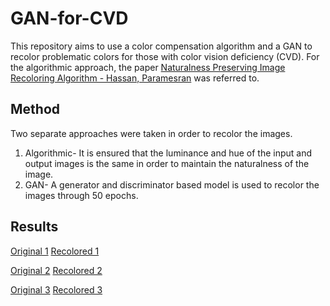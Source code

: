 # GAN-for-CVD
This repository aims to use a color compensation algorithm and a GAN to recolor problematic colors for those with color vision deficiency (CVD). For the algorithmic approach, the paper [Naturalness Preserving Image Recoloring Algorithm - Hassan, Paramesran](https://www.sciencedirect.com/science/article/abs/pii/S0923596517300954) was referred to. 

## Method

Two separate approaches were taken in order to recolor the images.
1. Algorithmic- It is ensured that the luminance and hue of the input and output images is the same in order to maintain the naturalness of the image. 
2. GAN- A generator and discriminator based model is used to recolor the images through 50 epochs.

## Results

[Original 1](https://github.com/NBhavithaReddy/GAN-for-CVD/tree/main/outputs/image73.jpg)
[Recolored 1](https://github.com/NBhavithaReddy/GAN-for-CVD/tree/main/outputs/file_image73.jpg_.jpeg)

[Original 2](https://github.com/NBhavithaReddy/GAN-for-CVD/tree/main/outputs/image84.jpg)
[Recolored 2](https://github.com/NBhavithaReddy/GAN-for-CVD/tree/main/outputs/file_image84.jpg_.jpeg)

[Original 3](https://github.com/NBhavithaReddy/GAN-for-CVD/tree/main/outputs/image99.jpg)
[Recolored 3](https://github.com/NBhavithaReddy/GAN-for-CVD/tree/main/outputs/file_image99.jpg_.jpeg)
